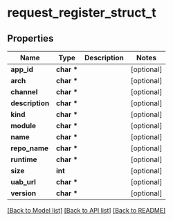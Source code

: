 # request_register_struct_t

## Properties
Name | Type | Description | Notes
------------ | ------------- | ------------- | -------------
**app_id** | **char \*** |  | [optional] 
**arch** | **char \*** |  | [optional] 
**channel** | **char \*** |  | [optional] 
**description** | **char \*** |  | [optional] 
**kind** | **char \*** |  | [optional] 
**module** | **char \*** |  | [optional] 
**name** | **char \*** |  | [optional] 
**repo_name** | **char \*** |  | [optional] 
**runtime** | **char \*** |  | [optional] 
**size** | **int** |  | [optional] 
**uab_url** | **char \*** |  | [optional] 
**version** | **char \*** |  | [optional] 

[[Back to Model list]](../README.md#documentation-for-models) [[Back to API list]](../README.md#documentation-for-api-endpoints) [[Back to README]](../README.md)


